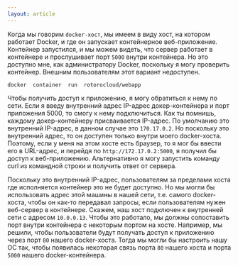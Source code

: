 ```yaml
---
layout: article
---
```

Когда мы говорим `docker-хост`, мы имеем в виду хост, на котором работает Docker, и где он запускает контейнерное веб-приложение. Контейнер запустился, и мы можем видеть, что сервер работает в контейнере и прослушивает порт `5000` внутри контейнера. Но это доступно мне, как администратору Docker, поскольку я могу проверить контейнер. Внешним пользователям этот вариант недоступен.

```
docker  container  run  rotorocloud/webapp
```

Чтобы получить доступ к приложению, я могу обратиться к нему по сети. Если я введу внутренний адрес IP-адрес докер-контейнера и порт приложения 5000, то смогу к нему подключиться. Как ты помнишь, каждому докер-контейнеру присваивается IP-адрес. По умолчанию это внутренний IP-адрес, в данном случае это `170.17.0.2`. Но поскольку это внутренний адрес, то он доступен только внутри моего docker-хоста. Поэтому, если у меня на этом хосте есть браузер, то я мог бы ввести его в URL-адрес, и перейдя по `http://172.17.0.2:5000`,  я получил бы доступ к веб-приложению. Альтернативно я могу запустить команду curl из командной строки и получить ответ от сервера.

Поскольку это внутренний IP-адрес, пользователям за пределами хоста где исполняется контейнер это не будет доступно. Но мы могли бы использовать адрес этой машины в нашей сети, т.е. самого docker-хоста, чтобы он как-то передавал запросы, если пользователям нужен веб-сервер в контейнере. Скажем, наш хост подключен к внутренней сети с адресом `10.0.0.13`. Чтобы это работало, мы должны сопоставить порт внутри контейнера с некоторым портом на хосте. Например, мы решили, чтобы пользователи будут получать доступ к приложению через порт `80` нашего docker-хоста. Тогда мы могли бы настроить нашу ОС так, чтобы появилась некоторая связь порта `80` нашего хоста и порта `5000` нашего docker-контейнера.
